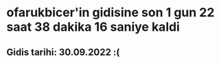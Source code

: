 # ofarukbicer'in gidisine son 1 gun 22 saat 38 dakika 16 saniye kaldi

## Gidis tarihi: 30.09.2022 :(